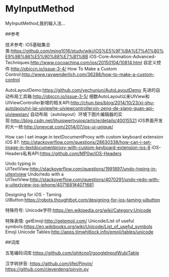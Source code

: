 # MyInputMethod
MyInputMethod,我的输入法...


##参考

技术参考:
iOS基础集合类:https://github.com/ming1016/study/wiki/iOS%E5%9F%BA%E7%A1%80%E9%9B%86%E5%90%88%E7%B1%BB
iOS-Core-Animation-Advanced-Techniques:http://www.cocoachina.com/ios/20150104/10814.html
自定义控件:http://objccn.io/issue-3-4/
How To Make a Custom Control:http://www.raywenderlich.com/36288/how-to-make-a-custom-control

AutoLayoutDemo:https://github.com/yechunjun/AutoLayoutDemo
先进的自动布局工具箱:http://objccn.io/issue-3-5/
细数AutoLayout以来UIView和UIViewController新增的相关API:http://chun.tips/blog/2014/10/23/xi-shu-autolayoutyi-lai-uiviewhe-uiviewcontrollerxin-zeng-de-xiang-guan-api-uiviewpian/
自动布局（autolayout）环境下图片编辑器的实现:http://blog.csdn.net/lihuiqwertyuiop/article/details/40015521
iOS界面开发的大一统:http://onevcat.com/2014/07/ios-ui-unique/


How can I set image in textDocumentProxy with custom keyboard extension iOS 8?:
http://stackoverflow.com/questions/28630338/how-can-i-set-image-in-textdocumentproxy-with-custom-keyboard-extension-ios-8
iOS-Headers私有API:https://github.com/MP0w/iOS-Headers


Undo typing in UITextView:http://stackoverflow.com/questions/1991897/undo-typing-in-uitextview
Undo/redo with a UITextView:http://stackoverflow.com/questions/4070291/undo-redo-with-a-uitextview-ios-iphone/4071681#4071681

Designing for iOS - Taming UIButton:https://robots.thoughtbot.com/designing-for-ios-taming-uibutton


特殊符号:
Unicode字符:https://en.wikipedia.org/wiki/Category:Unicode


特殊表情:
getEmoji:http://getemoji.com/
Unicode/List of useful symbols:https://en.wikibooks.org/wiki/Unicode/List_of_useful_symbols
Emoji Unicode Tables:http://apps.timwhitlock.info/emoji/tables/unicode


##词库

五笔编码词库:https://github.com/ishitcno1/googleInputWubiTable


汉字转拼音:
https://github.com/jifei/Pinyin/
https://github.com/cleverdeng/pinyin.py

